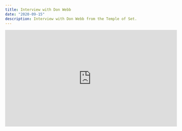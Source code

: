 ```yaml
---
title: Interview with Don Webb
date: "2020-09-15"
description: Interview with Don Webb from the Temple of Set.
---
```


<iframe width="560" height="315" src="https://www.youtube.com/embed/Xl8L5gHKqA0" frameborder="0" allow="accelerometer; autoplay; clipboard-write; encrypted-media; gyroscope; picture-in-picture" allowfullscreen></iframe>

